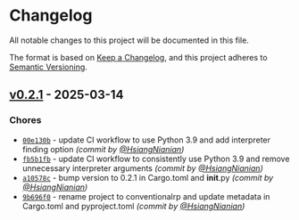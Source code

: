 # Changelog
All notable changes to this project will be documented in this file.

The format is based on [Keep a Changelog](https://keepachangelog.com/en/1.0.0/),
and this project adheres to [Semantic Versioning](https://semver.org/spec/v2.0.0.html).

## [v0.2.1] - 2025-03-14
### Chores
- [`00e130b`](https://github.com/HydroRoll-Team/conventional_role_play/commit/00e130b06051a7d250d2a0a9b901d46cbd9eb756) - update CI workflow to use Python 3.9 and add interpreter finding option *(commit by [@HsiangNianian](https://github.com/HsiangNianian))*
- [`fb5b1fb`](https://github.com/HydroRoll-Team/conventional_role_play/commit/fb5b1fbba51d68619d64f53e68164cc7a7741370) - update CI workflow to consistently use Python 3.9 and remove unnecessary interpreter arguments *(commit by [@HsiangNianian](https://github.com/HsiangNianian))*
- [`a10578c`](https://github.com/HydroRoll-Team/conventional_role_play/commit/a10578cfd63151739b36f9cc5ba81a4c0eda05ec) - bump version to 0.2.1 in Cargo.toml and __init__.py *(commit by [@HsiangNianian](https://github.com/HsiangNianian))*
- [`9b696f0`](https://github.com/HydroRoll-Team/conventional_role_play/commit/9b696f003a2b7da575ea086c6ddc0c579a13f46b) - rename project to conventionalrp and update metadata in Cargo.toml and pyproject.toml *(commit by [@HsiangNianian](https://github.com/HsiangNianian))*

[v0.2.1]: https://github.com/HydroRoll-Team/conventional_role_play/compare/v0.2.0...v0.2.1
